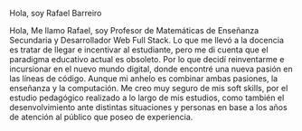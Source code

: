 Hola, soy Rafael Barreiro

Hola, Me llamo Rafael, soy Profesor de Matemáticas de Enseñanza Secundaria y  Desarrollador Web Full Stack.
Lo que me llevó a la docencia es tratar de llegar e incentivar al estudiante, pero me di cuenta que el paradigma educativo actual es obsoleto. Por lo que decidí reinventarme e incursionar en el nuevo mundo digital, donde encontré una nueva pasión en las líneas de código. Aunque mi anhelo es combinar ambas pasiones, la enseñanza y la computación.
Me creo muy seguro de mis soft skills, por el estudio pedagógico realizado a lo largo de mis estudios, como también el desenvolvimiento ante distintas situaciones y personas en base a los años de atención al público que poseo de experiencia.
